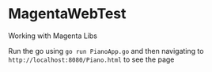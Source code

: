 # MagentaWebTest
Working with Magenta Libs

Run the go using `go run PianoApp.go` and then navigating to 
`http://localhost:8080/Piano.html` to see the page
